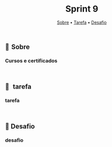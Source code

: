 <h1 align="center"> Sprint 9</h1>

<p align="center">
 <a href="#sobre">Sobre</a> •
 <a href="#tarefa">Tarefa</a> •
 <a href="#desafio">Desafio</a>
</p>

<br> 

<a id="sobre"></a>
## 📎  Sobre

### Cursos e certificados


<br>

<a id="tarefa"></a>
## 📝   tarefa

### tarefa

<br>

<a id="desafio"></a>
## 🎯  Desafio 

### desafio

